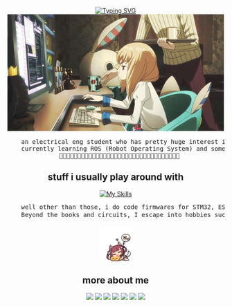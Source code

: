 <div align="center">
    
[![Typing SVG](https://readme-typing-svg.demolab.com?font=Fira+Code&pause=1000&color=F7A0C1&center=true&vCenter=true&width=435&lines=hi%2C+im+zalfa%3AD)](https://git.io/typing-svg)    
<img src="https://github.com/zalvexe/zalvexe/blob/main/assets/asset1.gif"/>
<pre>
    an electrical eng student who has pretty huge interest in robotics and programming:)  
    currently learning ROS (Robot Operating System) and sometimes enjoying a bit of CTF, mostly in digital forensics    
    🌼🌼🌼🌼🌼🌼🌼🌼🌼🌼🌼🌼🌼🌼🌼🌼🌼🌼🌼🌼🌼🌼🌼🌼🌼🌼🌼🌼🌼🌼🌼🌼🌼  
</pre>
<h2>stuff i usually play around with</h2>

[![My Skills](https://skillicons.dev/icons?i=cpp,ros,arduino,linux,opencv,py&center=true)](https://skillicons.dev)
<pre>
    well other than those, i do code firmwares for STM32, ESP32, etc. 
    Beyond the books and circuits, I escape into hobbies such as: 🎹, 🎸, 🎨, 📖, 🎮
</pre>
<img src="https://github.com/zalvexe/zalvexe/blob/main/assets/asset2.gif" width="15%"/>
<h2>more about me</h2>

[![](https://img.shields.io/badge/portfolio-9f2b68)](https://676a43422076d.site123.me.)
[![](https://img.shields.io/badge/ctf_learn-green)](https://ctflearn.com/user/zalv)
[![](https://img.shields.io/badge/linkedin-0a66c2)](http://linkedin.com/in/zalfanafila)
[![](https://img.shields.io/badge/youtube-ee4b2b)](https://www.youtube.com/@unknownzee25)
[![](https://img.shields.io/badge/vjudge-purple)](https://vjudge.net/user/zalfa)
[![](https://img.shields.io/badge/osu!-ff66ab)](https://osu.ppy.sh/users/24604807)
[![](https://img.shields.io/badge/tlx_toki-blue)](https://tlx.toki.id/profiles/zalfaa)

</div>
